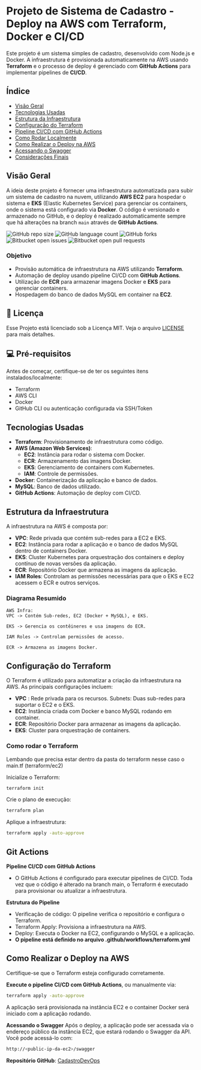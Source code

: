 # Projeto de Sistema de Cadastro - Deploy na AWS com Terraform, Docker e CI/CD

Este projeto é um sistema simples de cadastro, desenvolvido com Node.js e Docker. A infraestrutura é provisionada automaticamente na AWS usando **Terraform** e o processo de deploy é gerenciado com **GitHub Actions** para implementar pipelines de **CI/CD**.

## Índice

- [Visão Geral](#visão-geral)
- [Tecnologias Usadas](#tecnologias-usadas)
- [Estrutura da Infraestrutura](#estrutura-da-infraestrutura)
- [Configuração do Terraform](#configuração-do-terraform)
- [Pipeline CI/CD com GitHub Actions](#pipeline-ci-cd-com-github-actions)
- [Como Rodar Localmente](#como-rodar-localmente)
- [Como Realizar o Deploy na AWS](#como-realizar-o-deploy-na-aws)
- [Acessando o Swagger](#acessando-o-swagger)
- [Considerações Finais](#considerações-finais)

## Visão Geral

A ideia deste projeto é fornecer uma infraestrutura automatizada para subir um sistema de cadastro na nuvem, utilizando **AWS EC2** para hospedar o sistema e **EKS** (Elastic Kubernetes Service) para gerenciar os containers, onde o sistema está configurado via **Docker**. O código é versionado e armazenado no GitHub, e o deploy é realizado automaticamente sempre que há alterações na branch `main` através de **GitHub Actions**.

![GitHub repo size](https://img.shields.io/github/repo-size/LucasCA-Git/CadastroDevOps?style=for-the-badge)
![GitHub language count](https://img.shields.io/github/languages/count/LucasCA-Git/CadastroDevOps?style=for-the-badge)
![GitHub forks](https://img.shields.io/github/forks/LucasCA-Git/CadastroDevOps?style=for-the-badge)
![Bitbucket open issues](https://img.shields.io/bitbucket/issues/LucasCA-Git/CadastroDevOps?style=for-the-badge)
![Bitbucket open pull requests](https://img.shields.io/bitbucket/pr-raw/LucasCA-Git/CadastroDevOps?style=for-the-badge)

### Objetivo

- Provisão automática de infraestrutura na AWS utilizando **Terraform**.
- Automação de deploy usando pipeline CI/CD com **GitHub Actions**.
- Utilização de **ECR** para armazenar imagens Docker e **EKS** para gerenciar containers.
- Hospedagem do banco de dados MySQL em container na **EC2**.

## 📝 Licença

Esse Projeto está licenciado sob a Licença MIT. Veja o arquivo [LICENSE](LICENSE) para mais detalhes.

## 💻 Pré-requisitos
Antes de começar, certifique-se de ter os seguintes itens instalados/localmente:

- Terraform
- AWS CLI
- Docker
- GitHub CLI ou autenticação configurada via SSH/Token

## Tecnologias Usadas

- **Terraform**: Provisionamento de infraestrutura como código.
- **AWS (Amazon Web Services)**:
  - **EC2**: Instância para rodar o sistema com Docker.
  - **ECR**: Armazenamento das imagens Docker.
  - **EKS**: Gerenciamento de containers com Kubernetes.
  - **IAM**: Controle de permissões.
- **Docker**: Containerização da aplicação e banco de dados.
- **MySQL**: Banco de dados utilizado.
- **GitHub Actions**: Automação de deploy com CI/CD.

## Estrutura da Infraestrutura

A infraestrutura na AWS é composta por:

- **VPC**: Rede privada que contém sub-redes para a EC2 e EKS.
- **EC2**: Instância para rodar a aplicação e o banco de dados MySQL dentro de containers Docker.
- **EKS**: Cluster Kubernetes para orquestração dos containers e deploy contínuo de novas versões da aplicação.
- **ECR**: Repositório Docker que armazena as imagens da aplicação.
- **IAM Roles**: Controlam as permissões necessárias para que o EKS e EC2 acessem o ECR e outros serviços.

### Diagrama Resumido

```plaintext
AWS Infra:
VPC -> Contém Sub-redes, EC2 (Docker + MySQL), e EKS.

EKS -> Gerencia os contêineres e usa imagens do ECR.

IAM Roles -> Controlam permissões de acesso.

ECR -> Armazena as imagens Docker.
```

## Configuração do Terraform
O Terraform é utilizado para automatizar a criação da infraestrutura na AWS. As principais configurações incluem:

- **VPC** : Rede privada para os recursos.
Subnets: Duas sub-redes para suportar o EC2 e o EKS.
- **EC2**: Instância criada com Docker e banco MySQL rodando em container.
- **ECR**: Repositório Docker para armazenar as imagens da aplicação.
- **EKS**: Cluster para orquestração de containers.

### Como rodar o Terraform

Lembando que precisa estar dentro da pasta do terraform nesse caso o main.tf (terraform/ec2)

Inicialize o Terraform:

```bash
terraform init
```
Crie o plano de execução:
```bash
terraform plan
```
Aplique a infraestrutura:
```bash
terraform apply -auto-approve
```

## Git Actions

**Pipeline CI/CD com GitHub Actions**
- O GitHub Actions é configurado para executar pipelines de CI/CD. Toda vez que o código é alterado na branch main, o Terraform é executado para provisionar ou atualizar a infraestrutura.

**Estrutura do Pipeline**

- Verificação de código: O pipeline verifica o repositório e configura o Terraform.
- Terraform Apply: Provisiona a infraestrutura na AWS.
- Deploy: Executa o Docker na EC2, configurando o MySQL e a aplicação.
- **O pipeline está definido no arquivo .github/workflows/terraform.yml**


## Como Realizar o Deploy na AWS
Certifique-se que o Terraform 
esteja configurado corretamente.

**Execute o pipeline CI/CD com GitHub Actions**, ou manualmente via:

```bash
terraform apply -auto-approve
```
A aplicação será provisionada na instância EC2 e o container Docker será iniciado com a aplicação rodando.

**Acessando o Swagger**
Após o deploy, a aplicação pode ser acessada via o endereço público da instância EC2, que estará rodando o Swagger da API. Você pode acessá-lo com:

```bash
http://<public-ip-da-ec2>/swagger
```

**Repositório GitHub**: [CadastroDevOps](https://github.com/LucasCA-Git/CadastroDevOps)
